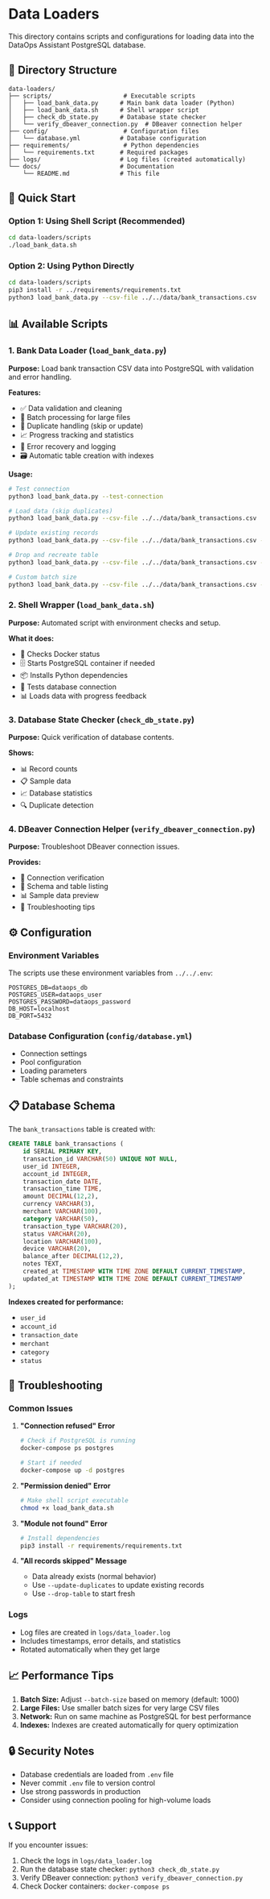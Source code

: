 # Data Loaders

This directory contains scripts and configurations for loading data into the DataOps Assistant PostgreSQL database.

## 📁 Directory Structure

```
data-loaders/
├── scripts/                    # Executable scripts
│   ├── load_bank_data.py      # Main bank data loader (Python)
│   ├── load_bank_data.sh      # Shell wrapper script
│   ├── check_db_state.py      # Database state checker
│   └── verify_dbeaver_connection.py  # DBeaver connection helper
├── config/                     # Configuration files
│   └── database.yml           # Database configuration
├── requirements/               # Python dependencies
│   └── requirements.txt       # Required packages
├── logs/                      # Log files (created automatically)
└── docs/                      # Documentation
    └── README.md              # This file
```

## 🚀 Quick Start

### Option 1: Using Shell Script (Recommended)

```bash
cd data-loaders/scripts
./load_bank_data.sh
```

### Option 2: Using Python Directly

```bash
cd data-loaders/scripts
pip3 install -r ../requirements/requirements.txt
python3 load_bank_data.py --csv-file ../../data/bank_transactions.csv
```

## 📊 Available Scripts

### 1. Bank Data Loader (`load_bank_data.py`)

**Purpose:** Load bank transaction CSV data into PostgreSQL with validation and error handling.

**Features:**

- ✅ Data validation and cleaning
- 🔄 Batch processing for large files
- 🚫 Duplicate handling (skip or update)
- 📈 Progress tracking and statistics
- 🔄 Error recovery and logging
- 🗃️ Automatic table creation with indexes

**Usage:**

```bash
# Test connection
python3 load_bank_data.py --test-connection

# Load data (skip duplicates)
python3 load_bank_data.py --csv-file ../../data/bank_transactions.csv

# Update existing records
python3 load_bank_data.py --csv-file ../../data/bank_transactions.csv --update-duplicates

# Drop and recreate table
python3 load_bank_data.py --csv-file ../../data/bank_transactions.csv --drop-table

# Custom batch size
python3 load_bank_data.py --csv-file ../../data/bank_transactions.csv --batch-size 500
```

### 2. Shell Wrapper (`load_bank_data.sh`)

**Purpose:** Automated script with environment checks and setup.

**What it does:**

- 🐳 Checks Docker status
- 🗄️ Starts PostgreSQL container if needed
- 📦 Installs Python dependencies
- 🔌 Tests database connection
- 📊 Loads data with progress feedback

### 3. Database State Checker (`check_db_state.py`)

**Purpose:** Quick verification of database contents.

**Shows:**

- 📊 Record counts
- 📋 Sample data
- 📈 Database statistics
- 🔍 Duplicate detection

### 4. DBeaver Connection Helper (`verify_dbeaver_connection.py`)

**Purpose:** Troubleshoot DBeaver connection issues.

**Provides:**

- 🔗 Connection verification
- 📁 Schema and table listing
- 📊 Sample data preview
- 🔧 Troubleshooting tips

## ⚙️ Configuration

### Environment Variables

The scripts use these environment variables from `../../.env`:

```
POSTGRES_DB=dataops_db
POSTGRES_USER=dataops_user
POSTGRES_PASSWORD=dataops_password
DB_HOST=localhost
DB_PORT=5432
```

### Database Configuration (`config/database.yml`)

- Connection settings
- Pool configuration
- Loading parameters
- Table schemas and constraints

## 📋 Database Schema

The `bank_transactions` table is created with:

```sql
CREATE TABLE bank_transactions (
    id SERIAL PRIMARY KEY,
    transaction_id VARCHAR(50) UNIQUE NOT NULL,
    user_id INTEGER,
    account_id INTEGER,
    transaction_date DATE,
    transaction_time TIME,
    amount DECIMAL(12,2),
    currency VARCHAR(3),
    merchant VARCHAR(100),
    category VARCHAR(50),
    transaction_type VARCHAR(20),
    status VARCHAR(20),
    location VARCHAR(100),
    device VARCHAR(20),
    balance_after DECIMAL(12,2),
    notes TEXT,
    created_at TIMESTAMP WITH TIME ZONE DEFAULT CURRENT_TIMESTAMP,
    updated_at TIMESTAMP WITH TIME ZONE DEFAULT CURRENT_TIMESTAMP
);
```

**Indexes created for performance:**

- `user_id`
- `account_id`
- `transaction_date`
- `merchant`
- `category`
- `status`

## 🔧 Troubleshooting

### Common Issues

1. **"Connection refused" Error**

   ```bash
   # Check if PostgreSQL is running
   docker-compose ps postgres

   # Start if needed
   docker-compose up -d postgres
   ```

2. **"Permission denied" Error**

   ```bash
   # Make shell script executable
   chmod +x load_bank_data.sh
   ```

3. **"Module not found" Error**

   ```bash
   # Install dependencies
   pip3 install -r requirements/requirements.txt
   ```

4. **"All records skipped" Message**
   - Data already exists (normal behavior)
   - Use `--update-duplicates` to update existing records
   - Use `--drop-table` to start fresh

### Logs

- Log files are created in `logs/data_loader.log`
- Includes timestamps, error details, and statistics
- Rotated automatically when they get large

## 📈 Performance Tips

1. **Batch Size:** Adjust `--batch-size` based on memory (default: 1000)
2. **Large Files:** Use smaller batch sizes for very large CSV files
3. **Network:** Run on same machine as PostgreSQL for best performance
4. **Indexes:** Indexes are created automatically for query optimization

## 🔒 Security Notes

- Database credentials are loaded from `.env` file
- Never commit `.env` file to version control
- Use strong passwords in production
- Consider using connection pooling for high-volume loads

## 📞 Support

If you encounter issues:

1. Check the logs in `logs/data_loader.log`
2. Run the database state checker: `python3 check_db_state.py`
3. Verify DBeaver connection: `python3 verify_dbeaver_connection.py`
4. Check Docker containers: `docker-compose ps`
